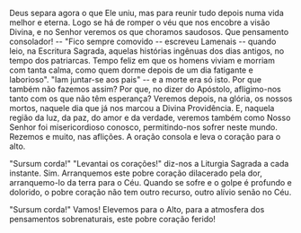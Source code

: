 
Deus separa agora o que Ele uniu, mas para reunir tudo depois numa vida melhor e eterna. Logo se há de romper o véu que nos encobre a visão Divina, e no Senhor veremos os que choramos saudosos. Que pensamento consolador! -- "Fico sempre comovido -- escreveu Lamenais -- quando leio, na Escritura Sagrada, aquelas histórias ingênuas dos dias antigos, no tempo dos patriarcas. Tempo feliz em que os homens viviam e morriam com tanta calma, como quem dorme depois de um dia fatigante e laborioso". "Iam juntar-se aos pais" -- e a morte era só isto. Por que também não fazemos assim? Por que, no dizer do Apóstolo, afligimo-nos tanto com os que não têm esperança? Veremos depois, na glória, os nossos mortos, naquele dia que já nos marcou a Divina Providência. E, naquela região da luz, da paz, do amor e da verdade, veremos também como Nosso Senhor foi misericordioso conosco, permitindo-nos sofrer neste mundo. Rezemos e muito, nas aflições. A oração consola e leva o coração para o alto.

"Sursum corda!" "Levantai os corações!" diz-nos a Liturgia Sagrada a cada instante. Sim. Arranquemos este pobre coração dilacerado pela dor, arranquemo-lo da terra para o Céu. Quando se sofre e o golpe é profundo e dolorido, o pobre coração não tem outro recurso, outro alívio senão no Céu.

"Sursum corda!" Vamos! Elevemos para o Alto, para a atmosfera dos pensamentos sobrenaturais, este pobre coração ferido!

